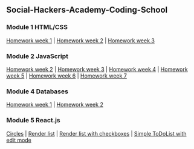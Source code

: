 ## Social-Hackers-Academy-Coding-School

### Module 1 HTML/CSS
[Homework week 1](https://zion86.github.io/Social-Hackers-Academy-Coding-School/Module-1-HTML-CSS/week_1/index.html) |
[Homework week 2](https://zion86.github.io/Social-Hackers-Academy-Coding-School/Module-1-HTML-CSS/week_2/index.html) |
[Homework week 3](https://zion86.github.io/Social-Hackers-Academy-Coding-School/Module-1-HTML-CSS/week_3_my_remake/index.html)

### Module 2 JavaScript
[Homework week 2](https://github.com/zion86/Social-Hackers-Academy-Coding-School/blob/master/Module-2-JavaScript/week_2/js_week_1.js) |
[Homework week 3](https://github.com/zion86/Social-Hackers-Academy-Coding-School/blob/master/Module-2-JavaScript/week_3/js_week_2.js) |
[Homework week 4](https://github.com/zion86/Social-Hackers-Academy-Coding-School/blob/master/Module-2-JavaScript/week_4/script.js) |
[Homework week 5](https://github.com/zion86/Social-Hackers-Academy-Coding-School/blob/master/Module-2-JavaScript/week_5/script.js) |
[Homework week 6](https://github.com/zion86/Social-Hackers-Academy-Coding-School/blob/master/Module-2-JavaScript/week_6/script.js) |
[Homework week 7](https://zion86.github.io/Social-Hackers-Academy-Coding-School/Module-2-JavaScript/week_7/index.html)

### Module 4 Databases
[Homework week 1](https://github.com/zion86/Social-Hackers-Academy-Coding-School/blob/master/Module-4-Databases/week1/world-queries.txt) |
[Homework week 2](https://github.com/zion86/Social-Hackers-Academy-Coding-School/tree/master/Module-4-Databases/week2/test)

### Module 5 React.js
[Circles](https://zion86.github.io/Social-Hackers-Academy-Coding-School/Module-5-React.js/circles/index.html) |
[Render list](https://zion86.github.io/Social-Hackers-Academy-Coding-School/Module-5-React.js/todo_list/index.html) |
[Render list with checkboxes](https://zion86.github.io/Social-Hackers-Academy-Coding-School/Module-5-React.js/week2/index.html) |
[Simple ToDoList with edit mode](https://zion86.github.io/Social-Hackers-Academy-Coding-School/Module-5-React.js/week3/index.html)
